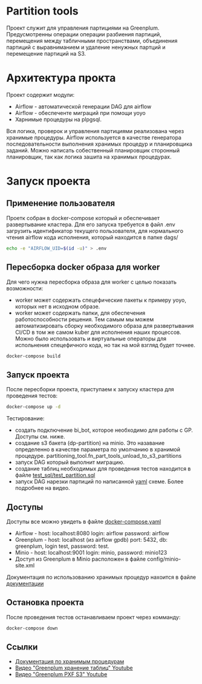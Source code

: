 # Partition tools
Проект служит для управления партициями на Greenplum. Предусмотренны операции операции разбиения партиций, перемещения между табличными пространствами, объединения партиций с выравниманием и удаление ненужных партций и перемещение партиций на S3.

# Архитектура прокта
Проект содержит модули:
- Airflow - автоматической генерации DAG для airflow
- Airflow - обеспеченте миграций при помощи yoyo
- Харнимые процедуры на plpgsql.

Вся логика, проверок и управления партициями реализована через хранимые процедуры. Airflow используется в качестве генератора последовательности выполнения хранимых процедур и планировщика заданий. Можно написать собественный планировщик сторонный планировщик, так как логика зашита на хранимых процедурах.

# Запуск проекта
## Применение пользователя
Проетк собран в docker-compose который и обеспечивает развертывание кластера. Для его запуска требуется в файл .env загрузить идентификатор текущего пользователя, для нормального чтения airflow кода исполнения, который находится в папке dags/
```sh
echo -e "AIRFLOW_UID=$(id -u)" > .env
```
## Пересборка docker образа для worker
Для чего нужна пересборка образа для worker с целью показать возможности:
- worker может содержать спецефические пакеты к примеру yoyo, которых нет в исходном образе.
- worker может содержать  папки, для обеспечения работоспособности решения.
Тем самым мы можем автоматизировать сборку необходимого образа для развертывания CI/CD в том же самом kuber для исполнения наших процессов. Можно было использовать и виртуальные операторы для испольнения спецефичного кода, но так на мой взгляд будет точнее. 
```sh
docker-compose build
```

## Запуск проекта
После пересборки проекта, приступаем к запуску кластера для проведения тестов:
```sh
docker-compose up -d
```
Тестирование:
- создать подключение bi_bot, которое необходимо для работы с GP. Доступы см. ниже.
- создание s3 бакета (dp-partition) на minio. Это назавание определенно в качестве параметра по умолчанию в хранимой процедуре. partitioning_tool.fn_part_tools_unload_to_s3_partitions
- запуск DAG который выполнит миграцию.
- создание таблиц необходимых для проведения тестов находится в файле  [test_sql/test_partition.sql](./test_sql/test_partition.sql)
- запуск DAG нарезки партиций по написанной  [yaml](./dags/partitioning_configs/greenplum/test_part.yaml) схеме.
Более подробнее на видео.

## Доступы
Доступы все можно увидеть в файле  [docker-compose.yaml](./docker-compose.yaml)
- Airflow - host: localhost:8080 login: airflow password: airflow
- Greenplum - host: localhost (из airflow gpdb) port: 5432, db: greenplum, login test, password: test.
- Minio - host: localhost:9001 login: minio, password: minio123
- Доступ из Greenplum в Minio расположен в файле config/minio-site.xml

Документация по использованию хранимых процедур нахоится в файле [документации](./doc/table_operation.md)  

## Остановка проекта
После проведения тестов останавливаем проект через комманду:
```sh
docker-compose down
```

## Ссылки
- [Документация по хранимым процедурам](./doc/table_operation.md)
- [Видео "Greenplum хранение таблиц" Youtube](https://youtu.be/yV0leI-lRWM)
- [Видео "Greenplum PXF S3" Youtube](https://youtu.be/iz-J_yFHgTE)



